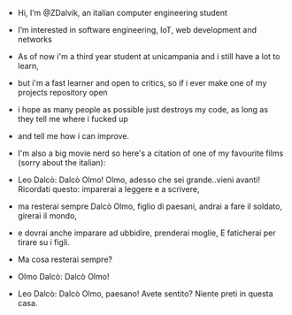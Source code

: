 - Hi, I’m @ZDalvik, an italian computer engineering student
- I’m interested in software engineering, IoT, web development and networks
- As of now i'm a third year student at unicampania and i still have a lot to learn,
- but i'm a fast learner and open to critics, so if i ever make one of my projects repository open
- i hope as many people as possible just destroys my code, as long as they tell me where i fucked up
- and tell me how i can improve.

- I'm also a big movie nerd so here's a citation of one of my favourite films (sorry about the italian):
- Leo Dalcò: Dalcò Olmo! Olmo, adesso che sei grande..vieni avanti! Ricordati questo: imparerai a leggere e a scrivere,
- ma resterai sempre Dalcò Olmo, figlio di paesani, andrai a fare il soldato, girerai il mondo,
- e dovrai anche imparare ad ubbidire, prenderai moglie, E faticherai per tirare su i figli.
- Ma cosa resterai sempre?

- Olmo Dalcò: Dalcò Olmo!

- Leo Dalcò: Dalcò Olmo, paesano! Avete sentito? Niente preti in questa casa.

<!---
ZDalvik/ZDalvik is a ✨ special ✨ repository because its `README.md` (this file) appears on your GitHub profile.
You can click the Preview link to take a look at your changes.
--->
